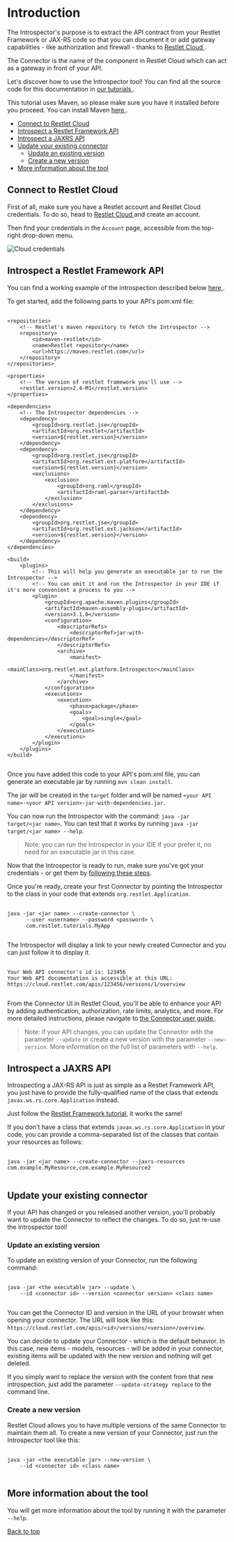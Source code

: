 <a class="anchor" name="introduction"></a>
# Introduction

The Introspector's purpose is to extract the API contract from your Restlet Framework or JAX-RS code so that you can
document it or add gateway capabilities - like authorization and firewall - thanks to
<a href="https://cloud.restlet.com/" target="_blank">
Restlet Cloud <i class="fa fa-external-link" aria-hidden="true"></i>
</a>.

The Connector is the name of the component in Restlet Cloud which can act as a gateway in front of your API.

Let's discover how to use the Introspector tool! You can find all the source code for this documentation in
<a href="https://github.com/restlet/tutorials-resources/tree/master/introspector" target="_blank">
our tutorials <i class="fa fa-external-link" aria-hidden="true"></i>
</a>.

This tutorial uses Maven, so please make sure you have it installed before you proceed. You can install Maven
<a href="https://maven.apache.org/download.cgi" target="_blank">
here <i class="fa fa-external-link" aria-hidden="true"></i>
</a>.

<!-- TOC: BEGIN -->
* [Connect to Restlet Cloud](#connect-to-restlet-cloud)
* [Introspect a Restlet Framework API](#introspect-a-restlet-framework-api)
* [Introspect a JAXRS API](#introspect-a-jaxrs-api)
* [Update your existing connector](#update-your-existing-connector)
  * [Update an existing version](#update-an-existing-version)
  * [Create a new version](#create-a-new-version)
* [More information about the tool](#more-information-about-the-tool)
<!-- TOC: END -->

<a class="anchor" name="connect-to-restlet-cloud"></a>
## Connect to Restlet Cloud

First of all, make sure you have a Restlet account and Restlet Cloud credentials. To do so, head to
<a href="https://cloud.restlet.com" target="_blank">
Restlet Cloud <i class="fa fa-external-link" aria-hidden="true"></i>
</a> and create an account.

Then find your credentials in the `Account` page, accessible from the top-right drop-down menu.

<!-- IN SCREENSHOT: TODO -->
![Cloud credentials](./images/cloud_tokens.png)

<a class="anchor" name="introspect-a-restlet-framework-api"></a>
## Introspect a Restlet Framework API

You can find a working example of the introspection described below
<a href="https://github.com/restlet/tutorials-resources/tree/master/introspector" target="_blank">
here <i class="fa fa-external-link" aria-hidden="true"></i>
</a>.

To get started, add the following parts to your API's pom.xml file:

<pre class="language-xml">
  <code class="language-xml">
&lt;repositories&gt;
    &lt;!-- Restlet's maven repository to fetch the Introspector --&gt;
    &lt;repository&gt;
        &lt;id&gt;maven-restlet&lt;/id&gt;
        &lt;name&gt;Restlet repository&lt;/name&gt;
        &lt;url&gt;https://maven.restlet.com&lt;/url&gt;
    &lt;/repository&gt;
&lt;/repositories&gt;

&lt;properties&gt;
    &lt;!-- The version of restlet framework you'll use --&gt;
    &lt;restlet.version&gt;2.4-M1&lt;/restlet.version&gt;
&lt;/properties&gt;

&lt;dependencies&gt;
    &lt;!-- The Introspector dependencies --&gt;
    &lt;dependency&gt;
        &lt;groupId&gt;org.restlet.jse&lt;/groupId&gt;
        &lt;artifactId&gt;org.restlet&lt;/artifactId&gt;
        &lt;version&gt;${restlet.version}&lt;/version&gt;
    &lt;/dependency&gt;
    &lt;dependency&gt;
        &lt;groupId&gt;org.restlet.jse&lt;/groupId&gt;
        &lt;artifactId&gt;org.restlet.ext.platform&lt;/artifactId&gt;
        &lt;version&gt;${restlet.version}&lt;/version&gt;
        &lt;exclusions&gt;
            &lt;exclusion&gt;
                &lt;groupId&gt;org.raml&lt;/groupId&gt;
                &lt;artifactId&gt;raml-parser&lt;/artifactId&gt;
            &lt;/exclusion&gt;
        &lt;/exclusions&gt;
    &lt;/dependency&gt;
    &lt;dependency&gt;
        &lt;groupId&gt;org.restlet.jse&lt;/groupId&gt;
        &lt;artifactId&gt;org.restlet.ext.jackson&lt;/artifactId&gt;
        &lt;version&gt;${restlet.version}&lt;/version&gt;
    &lt;/dependency&gt;
&lt;/dependencies&gt;

&lt;build&gt;
    &lt;plugins&gt;
        &lt;!-- This will help you generate an executable jar to run the Introspector --&gt;
        &lt;!-- You can omit it and run the Introspector in your IDE if it's more convenient a process to you --&gt;
        &lt;plugin&gt;
            &lt;groupId&gt;org.apache.maven.plugins&lt;/groupId&gt;
            &lt;artifactId&gt;maven-assembly-plugin&lt;/artifactId&gt;
            &lt;version&gt;3.1.0&lt;/version&gt;
            &lt;configuration&gt;
                &lt;descriptorRefs&gt;
                    &lt;descriptorRef&gt;jar-with-dependencies&lt;/descriptorRef&gt;
                &lt;/descriptorRefs&gt;
                &lt;archive&gt;
                    &lt;manifest&gt;
                        &lt;mainClass&gt;org.restlet.ext.platform.Introspector&lt;/mainClass&gt;
                    &lt;/manifest&gt;
                &lt;/archive&gt;
            &lt;/configuration&gt;
            &lt;executions&gt;
                &lt;execution&gt;
                    &lt;phase&gt;package&lt;/phase&gt;
                    &lt;goals&gt;
                        &lt;goal&gt;single&lt;/goal&gt;
                    &lt;/goals&gt;
                &lt;/execution&gt;
            &lt;/executions&gt;
        &lt;/plugin&gt;
    &lt;/plugins&gt;
&lt;/build&gt;
  </code>
</pre>

Once you have added this code to your API's pom.xml file, you can generate an executable jar by running `mvn clean install`.

The jar will be created in the `target` folder and will be named
`<your API name>-<your API version>-jar-with-dependencies.jar`.

You can now run the Introspector with the command: `java -jar target/<jar name>`. You can test that it works by running
`java -jar target/<jar name> --help`.

> Note: you can run the Introspector in your IDE if your prefer it, no need for an executable jar in this case.

Now that the Introspector is ready to run, make sure you've got your credentials - or get them by
[following these steps](#connect-to-restlet-cloud).

Once you're ready, create your first Connector by pointing the Introspector to the class in your code that extends
`org.restlet.Application`.

<pre class="language-shell">
  <code class="language-shell">
java -jar &lt;jar name&gt; --create-connector \
      --user &lt;username&gt; --password &lt;password&gt; \
      com.restlet.tutorials.MyApp
  </code>
</pre>

The Introspector will display a link to your newly created Connector and you can just follow it to display it.

<pre class="language-shell">
  <code class="language-shell">
Your Web API connector's id is: 123456
Your Web API documentation is accessible at this URL: https://cloud.restlet.com/apis/123456/versions/1/overview
  </code>
</pre>

From the Connector UI in Restlet Cloud, you'll be able to enhance your API by adding authentication, authorization,
rate limits, analytics, and more. For more detailed instructions, please navigate to
<a href="https://restlet.com/documentation/cloud/user-guide/manage/connectors" target="_blank">
the Connector user guide <i class="fa fa-external-link" aria-hidden="true"></i>
</a>.


> Note: if your API changes, you can update the Connector with the parameter `--update` or create a new version with
the parameter `--new-version`. More information on the full list of parameters with `--help`.

<a class="anchor" name="introspect-a-jaxrs-api"></a>
## Introspect a JAXRS API

Introspecting a JAX-RS API is just as simple as a Restlet Framework API, you just have to provide the fully-qualified
name of the class that extends `javax.ws.rs.core.Application` instead.

Just follow the [Restlet Framework tutorial](#introspect-a-restlet-framework-api), it works the same!

If you don't have a class that extends `javax.ws.rs.core.Application` in your code, you can provide a comma-separated
list of the classes that contain your resources as follows:

<pre class="language-shell">
  <code class="language-shell">
java -jar &lt;jar name&gt; --create-connector --jaxrs-resources com.example.MyResource,com.example.MyResource2
  </code>
</pre>

<a class="anchor" name="update-your-existing-connector"></a>
## Update your existing connector

If your API has changed or you released another version, you'll probably want to update the Connector to reflect the
changes. To do so, just re-use the Introspector tool!

<a class="anchor" name="update-an-existing-version"></a>
### Update an existing version

To update an existing version of your Connector, run the following command:

<pre class="language-shell">
  <code class="language-shell">
java -jar &lt;the executable jar&gt; --update \
    --id &lt;connector id&gt; --version &lt;connector version&gt; &lt;class name&gt;
  </code>
</pre>

You can get the Connector ID and version in the URL of your browser when opening your connector. The URL will look
like this: `https://cloud.restlet.com/apis/<id>/versions/<version>/overview`.

You can decide to update your Connector - which is the default behavior. In this case, new items - models,
resources - will be added in your connector, existing items will be updated with the new version and nothing will get
deleted.

If you simply want to replace the version with the content from that new introspection, just add the parameter
`--update-strategy replace` to the command line.

<a class="anchor" name="create-a-new-version"></a>
### Create a new version

Restlet Cloud allows you to have multiple versions of the same Connector to maintain them all. To create a new version
of your Connector, just run the Introspector tool like this:

<pre class="language-shell">
  <code class="language-shell">
java -jar &lt;the executable jar&gt; --new-version \
    --id &lt;connector id&gt; &lt;class name&gt;
  </code>
</pre>

<a class="anchor" name="more-information-about-the-tool"></a>
## More information about the tool

You will get more information about the tool by running it with the parameter `--help`. 

[Back to top](#introduction)
